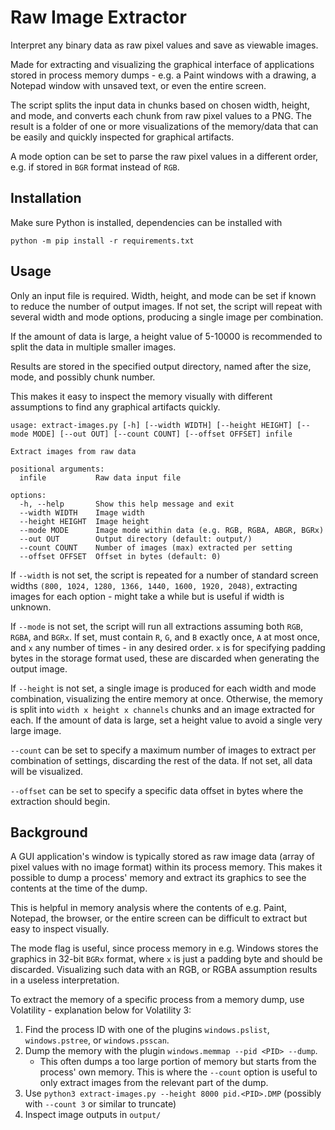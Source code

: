 # Raw Image Extractor

Interpret any binary data as raw pixel values and save as viewable images.

Made for extracting and visualizing the graphical interface of applications stored in process memory dumps - e.g. a Paint windows with a drawing, a Notepad window with unsaved text, or even the entire screen.

The script splits the input data in chunks based on chosen width, height, and mode, and converts each chunk from raw pixel values to a PNG.
The result is a folder of one or more visualizations of the memory/data that can be easily and quickly inspected for graphical artifacts.

A mode option can be set to parse the raw pixel values in a different order, e.g. if stored in `BGR` format instead of `RGB`.

## Installation

Make sure Python is installed, dependencies can be installed with

```
python -m pip install -r requirements.txt
```

## Usage

Only an input file is required. Width, height, and mode can be set if known to reduce the number of output images.
If not set, the script will repeat with several width and mode options, producing a single image per combination.

If the amount of data is large, a height value of 5-10000 is recommended to split the data in multiple smaller images.

Results are stored in the specified output directory, named after the size, mode, and possibly chunk number.

This makes it easy to inspect the memory visually with different assumptions to find any graphical artifacts quickly.

```
usage: extract-images.py [-h] [--width WIDTH] [--height HEIGHT] [--mode MODE] [--out OUT] [--count COUNT] [--offset OFFSET] infile

Extract images from raw data

positional arguments:
  infile           Raw data input file

options:
  -h, --help       Show this help message and exit
  --width WIDTH    Image width
  --height HEIGHT  Image height
  --mode MODE      Image mode within data (e.g. RGB, RGBA, ABGR, BGRx)
  --out OUT        Output directory (default: output/)
  --count COUNT    Number of images (max) extracted per setting
  --offset OFFSET  Offset in bytes (default: 0)
```

If `--width` is not set, the script is repeated for a number of standard screen widths `(800, 1024, 1280, 1366, 1440, 1600, 1920, 2048)`,
extracting images for each option - might take a while but is useful if width is unknown.

If `--mode` is not set, the script will run all extractions assuming both `RGB`, `RGBA`, and `BGRx`.
If set, must contain `R`, `G`, and `B` exactly once, `A` at most once, and `x` any number of times - in any desired order.
`x` is for specifying padding bytes in the storage format used, these are discarded when generating the output image.

If `--height` is not set, a single image is produced for each width and mode combination, visualizing the entire memory at once.
Otherwise, the memory is split into `width x height x channels` chunks and an image extracted for each.
If the amount of data is large, set a height value to avoid a single very large image.

`--count` can be set to specify a maximum number of images to extract per combination of settings, discarding the rest of the data.
If not set, all data will be visualized.

`--offset` can be set to specify a specific data offset in bytes where the extraction should begin.

## Background

A GUI application's window is typically stored as raw image data (array of pixel values with no image format) within its process memory.
This makes it possible to dump a process' memory and extract its graphics to see the contents at the time of the dump.

This is helpful in memory analysis where the contents of e.g. Paint, Notepad, the browser, or the entire screen can be difficult to extract but easy to inspect visually.

The mode flag is useful, since process memory in e.g. Windows stores the graphics in 32-bit `BGRx` format, where `x` is just a padding byte and should be discarded.
Visualizing such data with an RGB, or RGBA assumption results in a useless interpretation.

To extract the memory of a specific process from a memory dump, use Volatility - explanation below for Volatility 3:

1. Find the process ID with one of the plugins `windows.pslist`, `windows.pstree`, or `windows.psscan`.
2. Dump the memory with the plugin `windows.memmap --pid <PID> --dump`.
    - This often dumps a too large portion of memory but starts from the process' own memory. This is where the `--count` option is useful to only extract images from the relevant part of the dump.
3. Use `python3 extract-images.py --height 8000 pid.<PID>.DMP` (possibly with `--count 3` or similar to truncate)
4. Inspect image outputs in `output/`
